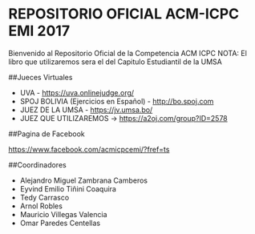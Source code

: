 # REPOSITORIO OFICIAL ACM-ICPC EMI 2017

Bienvenido al Repositorio Oficial de la Competencia ACM ICPC
NOTA: El libro que utilizaremos sera el del Capitulo Estudiantil de la UMSA

##Jueces Virtuales

- UVA - https://uva.onlinejudge.org/
- SPOJ BOLIVIA (Ejercicios en Español) - http://bo.spoj.com
- JUEZ DE LA UMSA - https://jv.umsa.bo/
- JUEZ QUE UTILIZAREMOS -> https://a2oj.com/group?ID=2578

##Pagina de Facebook

https://www.facebook.com/acmicpcemi/?fref=ts

##Coordinadores
- Alejandro Miguel Zambrana Camberos
- Eyvind Emilio Tiñini Coaquira
- Tedy Carrasco
- Arnol Robles
- Mauricio Villegas Valencia
- Omar Paredes Centellas

